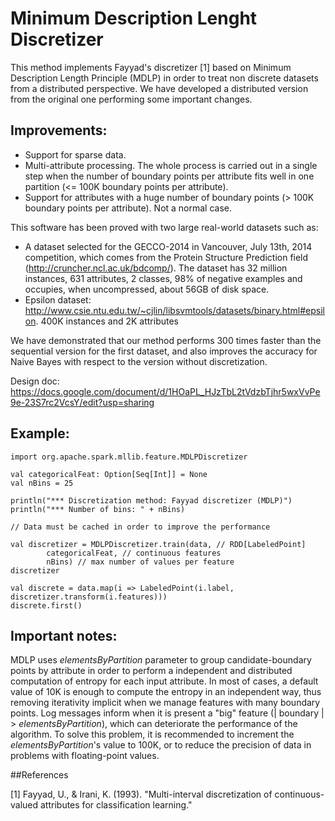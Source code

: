 Minimum Description Lenght Discretizer
========================================

This method implements Fayyad's discretizer [1] based on Minimum Description Length Principle (MDLP) in order to treat non discrete datasets from a distributed perspective. We have developed a distributed version from the original one performing some important changes.

## Improvements:

* Support for sparse data.
* Multi-attribute processing. The whole process is carried out in a single step when the number of boundary points per attribute fits well in one partition (<= 100K boundary points per attribute).
* Support for attributes with a huge number of boundary points (> 100K boundary points per attribute). Not a normal case.

This software has been proved with two large real-world datasets such as:

* A dataset selected for the GECCO-2014 in Vancouver, July 13th, 2014 competition, which comes from the Protein Structure Prediction field (http://cruncher.ncl.ac.uk/bdcomp/). The dataset has 32 million instances, 631 attributes, 2 classes, 98% of negative examples and occupies, when uncompressed, about 56GB of disk space.
* Epsilon dataset: http://www.csie.ntu.edu.tw/~cjlin/libsvmtools/datasets/binary.html#epsilon. 400K instances and 2K attributes

We have demonstrated that our method performs 300 times faster than the sequential version for the first dataset, and also improves the accuracy for Naive Bayes with respect to the version without discretization.

Design doc: https://docs.google.com/document/d/1HOaPL_HJzTbL2tVdzbTjhr5wxVvPe9e-23S7rc2VcsY/edit?usp=sharing

## Example: 

	import org.apache.spark.mllib.feature.MDLPDiscretizer
	
  	val categoricalFeat: Option[Seq[Int]] = None
	val nBins = 25
	
	println("*** Discretization method: Fayyad discretizer (MDLP)")
	println("*** Number of bins: " + nBins)			

	// Data must be cached in order to improve the performance
	
	val discretizer = MDLPDiscretizer.train(data, // RDD[LabeledPoint]
			categoricalFeat, // continuous features 
			nBins) // max number of values per feature
  	discretizer
		    
	val discrete = data.map(i => LabeledPoint(i.label, discretizer.transform(i.features)))
  	discrete.first()
  	
## Important notes:

MDLP uses *elementsByPartition* parameter to group candidate-boundary points by attribute in order to perform a independent and distributed computation of entropy for each input attribute. In most of cases, a default value of 10K is enough to compute the entropy in an independent way, thus removing iterativity implicit when we manage features with many boundary points. Log messages inform when it is present a "big" feature (| boundary | > *elementsByPartition*), which can deteriorate the performance of the algorithm. To solve this problem, it is recommended to increment the *elementsByPartition*'s value to 100K, or to reduce the precision of data in problems with floating-point values. 

##References

[1] Fayyad, U., & Irani, K. (1993).
"Multi-interval discretization of continuous-valued attributes for classification learning."
